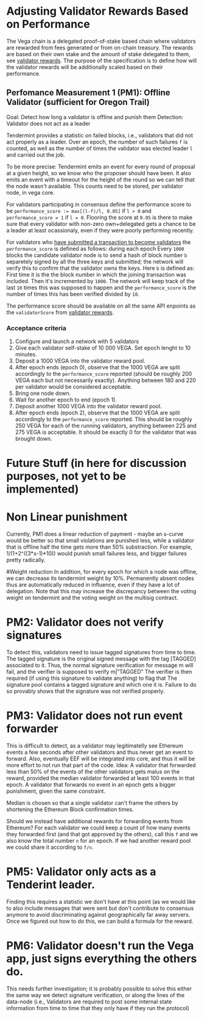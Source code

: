 # Adjusting Validator Rewards Based on Performance

The Vega chain is a delegated proof-of-stake based chain where validators are rewarded from fees generated or from on-chain treasury. 
The rewards are based on their own stake and the amount of stake delegated to them, 
see [validator rewards](./0061-simple-pos-rewards-sweetwater.md).
The purpose of the specification is to define how will the validator rewards will be additionally scaled based on their performance. 

## Perfomance Measurement 1 (PM1): Offline Validator (sufficient for Oregon Trail)
Goal: Detect how long a validator is offline and punish them 
Detection: Validator does not act as a leader

Tendermint provides a statistic on failed blocks, i.e., validators that did not act properly as a leader.
Over an epoch, the number of such failures `f` is counted, as well as the number of times the validator 
was elected leader `l` and carried out the job.

To be more precise: Tendermint emits an event for every round of proposal at a given height, so we know who the proposer should have been. It also emits an event with a timeout for the height of the round so we can tell that the node wasn't available. 
This counts need to be stored, per validator node, in vega core. 

For validators participating in consensus define the performance score to be `performance_score := max[(l-f)/l, 0.05]` if `l > 0` and `performance_score = 1` if `l = 0`. 
Flooring the score at `0.05` is there to make sure that every validator with non-zero own+delegated gets a chance to be a leader at least ocassionaly, even if they were poorly performing recently. 

For validators who [have submitted a transaction to become validators](0000-validators-chosen-by-stake.md) the `performance_score` is defined as follows: during each epoch
Every `1000` blocks the candidate validator node is to send a hash of block number `b` separetely signed by all the three keys and submitted; the network will verify this to confirm that the validator owns the keys. 
Here `b` is defined as:
First time it is the the block number in which the joining transaction was included. Then it's incremented by `1000`. 
The network will keep track of the last `10` times this was supposed to happen and the `performance_score` is the number of times this has been verified divided by `10`.  




The performance score should be available on all the same API enpoints as the `validatorScore` from [validator rewards](./0061-simple-pos-rewards-sweetwater.md). 

### Acceptance criteria 

1. Configure and launch a network with 5 validators
1. Give each validator self-stake of 10 000 VEGA. Set epoch lenght to 10 minutes. 
1. Deposit a 1000 VEGA into the validator reward pool. 
1. After epoch ends (epoch 0), observe that the 1000 VEGA are split accordingly to the `performance_score` reported (should be roughly 200 VEGA each but not necessarily exactly). Anything between 180 and 220 per validator would be considered acceptable. 
1. Bring one node down. 
1. Wait for another epoch to end (epoch 1). 
1. Deposit another 1000 VEGA into the validator reward pool. 
1. After epoch ends (epoch 2), observe that the 1000 VEGA are split accordingly to the `performance_score` reported. This should be roughly 250 VEGA for each of the running validators, anything between 225 and 275 VEGA is acceptable. It should be exactly 0 for the validator that was brought down. 








































# Future Stuff (in here for discussion purposes, not yet to be implemented)

# Non Linear punishment
Currently, PM1 does a linear reduction of payment - maybe an s-curve would be better so that small violations are punished less, 
while a validator that is offline half the time gets more than 50% substraction. For example, 1/(1+2^((3*x-1)*10)) would punish
small failures less, and bigger failures pretty radically.

#Weight reduction
In addition, for every epoch for which a node was offline, we can decrease its tendermint weight by 10%. Permanently absent nodes thus are
automatically reduced in influence, even if they have a lot of delegation. Note that this may increase the discrepancy between the voting weight on 
tendermint and the voting weight on the multisig contract.

# PM2: Validator does not verify signatures
To detect this, validators need to issue tagged signatures from time to time.
     The tagged signature is the original signed message with the tag [TAGGED] associated to it.
     Thus, the normal signature verification for message m will fail, and the verifier is supposed
     to verify m|”TAGGED”
     The verifier is then required  (if using this signature to validate anything) to flag that
      The signature pool contains a tagged signature and which one it is.
      Failure to do so provably shows that the signature was not verified properly.
      
 # PM3: Validator does not run event forwarder
 This is difficult to detect, as a validator may legitimatelly see Ethereum events a few seconds after other validators
 and thus never get an event to forward. Also, eventually EEF will be integrated into core, and thus it will be more
 effort to not run that part of the code.
Idea: A validator that forwarded less than 50% of the events of the other validators
   gets malus on the reward, provided the median validator forwarded at least 100 events
   in that epoch.
A validator that forwards no event in an epoch gets a bigger punishment, given the same constraint.

Median is chosen so that a single validator can’t frame the others by shortening the Ethereum
Block confirmation times.

Should we instead have additional rewards for forwarding events from Ethereum? For each validator we could keep a count of how many events they forwarded first (and that got approved by the others), call this `f` and we also know the total number `n` for an epoch. 
If we had another reward pool we could share it according to `f/n`. 


# PM5: Validator only acts as a Tenderint leader.
Finding this requires a statistic we don't have at this point (as we would like to also include messages that were sent but don't contribute to consensus anymore to avoid discriminating against geographically far away servers. Once we figured out how to do
this, we can build a formula for the reward. 

# PM6: Validator doesn't run the Vega app, just signs everything the others do.
This needs further investigation; it is probably possible to solve this either the
same way we detect signature verification, or along the lines of the data-node 
(i.e., Validators are required to post some internal state information from time to
time that they only have if they run the protocol)

